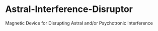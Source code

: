 # Astral-Interference-Disruptor
Magnetic Device for Disrupting Astral and/or Psychotronic Interference
